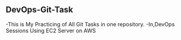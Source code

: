 ## DevOps-Git-Task
-This is My Practicing of All Git Tasks in one repository. 
-In,DevOps Sessions Using EC2 Server on AWS
